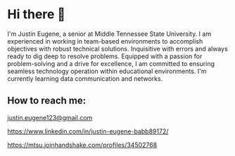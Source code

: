 # Hi there 👋
I'm Justin Eugene, a senior at Middle Tennessee State University. I am experienced in working in team-based environments to accomplish objectives with robust technical solutions. Inquisitive with errors and always ready to dig deep to resolve problems. Equipped with a passion for problem-solving and a drive for excellence, I am committed to ensuring seamless technology operation within educational environments. I'm currently learning data communication and networks.

## How to reach me:
justin.eugene123@gmail.com

https://www.linkedin.com/in/justin-eugene-babb89172/

https://mtsu.joinhandshake.com/profiles/34502768


<!--
**Zhelios/Zhelios** is a ✨ _special_ ✨ repository because its `README.md` (this file) appears on your GitHub profile.

Here are some ideas to get you started:

- 🔭 I’m currently working on ...
- 🌱 I’m currently learning ...
- 👯 I’m looking to collaborate on ...
- 🤔 I’m looking for help with ...
- 💬 Ask me about ...
- 📫 How to reach me: ...
- 😄 Pronouns: ...
- ⚡ Fun fact: ...
-->
